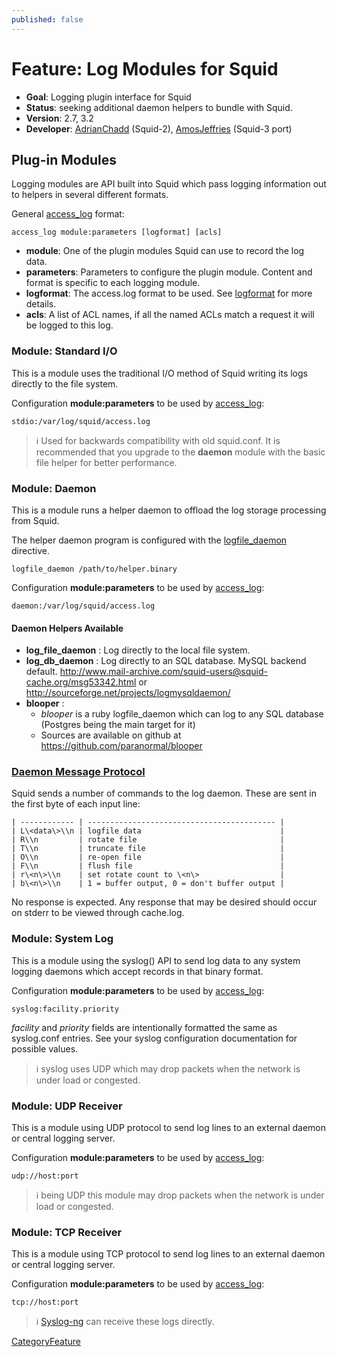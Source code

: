 ```yaml
---
published: false
---
```

# Feature: Log Modules for Squid

- **Goal**: Logging plugin interface for Squid
- **Status**: seeking additional daemon helpers to bundle with Squid.
- **Version**: 2.7, 3.2
- **Developer**: [AdrianChadd](/AdrianChadd) (Squid-2),
    [AmosJeffries](/AmosJeffries) (Squid-3 port)

## Plug-in Modules

Logging modules are API built into Squid which pass logging information
out to helpers in several different formats.

General [access_log](http://www.squid-cache.org/Doc/config/access_log)
format:

    access_log module:parameters [logformat] [acls]

- **module**: One of the plugin modules Squid can use to record the
    log data.
- **parameters**: Parameters to configure the plugin module. Content
    and format is specific to each logging module.
- **logformat**: The access.log format to be used. See
    [logformat](http://www.squid-cache.org/Doc/config/logformat) for
    more details.
- **acls**: A list of ACL names, if all the named ACLs match a request
    it will be logged to this log.

### Module: Standard I/O

This is a module uses the traditional I/O method of Squid writing its
logs directly to the file system.

Configuration **module:parameters** to be used by
[access_log](http://www.squid-cache.org/Doc/config/access_log):

    stdio:/var/log/squid/access.log

> :information_source:
    Used for backwards compatibility with old squid.conf. It is
    recommended that you upgrade to the **daemon** module with the basic
    file helper for better performance.

### Module: Daemon

This is a module runs a helper daemon to offload the log storage
processing from Squid.

The helper daemon program is configured with the
[logfile_daemon](http://www.squid-cache.org/Doc/config/logfile_daemon)
directive.

    logfile_daemon /path/to/helper.binary

Configuration **module:parameters** to be used by
[access_log](http://www.squid-cache.org/Doc/config/access_log):

    daemon:/var/log/squid/access.log

#### Daemon Helpers Available

- **log_file_daemon** : Log directly to the local file system.
- **log_db_daemon** : Log directly to an SQL database. MySQL backend
    default.
    <http://www.mail-archive.com/squid-users@squid-cache.org/msg53342.html>
    or <http://sourceforge.net/projects/logmysqldaemon/>
- **blooper** :    
    - *blooper* is a ruby logfile_daemon which can log to any SQL
        database (Postgres being the main target for it)
    - Sources are available on github at
        <https://github.com/paranormal/blooper>

### [Daemon Message Protocol](/Features/AddonHelpers)

Squid sends a number of commands to the log daemon. These are sent in
the first byte of each input line:

    | ------------ | ------------------------------------------ |
    | L\<data\>\\n | logfile data                               |
    | R\\n         | rotate file                                |
    | T\\n         | truncate file                              |
    | O\\n         | re-open file                               |
    | F\\n         | flush file                                 |
    | r\<n\>\\n    | set rotate count to \<n\>                  |
    | b\<n\>\\n    | 1 = buffer output, 0 = don't buffer output |

No response is expected. Any response that may be desired should occur
on stderr to be viewed through cache.log.

### Module: System Log

This is a module using the syslog() API to send log data to any system
logging daemons which accept records in that binary format.

Configuration **module:parameters** to be used by
[access_log](http://www.squid-cache.org/Doc/config/access_log):

    syslog:facility.priority

*facility* and *priority* fields are intentionally formatted the
    same as syslog.conf entries. See your syslog configuration
    documentation for possible values.

> :information_source:
    syslog uses UDP which may drop packets when the network is under
    load or congested.

### Module: UDP Receiver

This is a module using UDP protocol to send log lines to an external
daemon or central logging server.

Configuration **module:parameters** to be used by
[access_log](http://www.squid-cache.org/Doc/config/access_log):

    udp://host:port

> :information_source:
    being UDP this module may drop packets when the network is under
    load or congested.

### Module: TCP Receiver

This is a module using TCP protocol to send log lines to an external
daemon or central logging server.

Configuration **module:parameters** to be used by
[access_log](http://www.squid-cache.org/Doc/config/access_log):

    tcp://host:port


> :information_source:
    [Syslog-ng](http://www.balabit.com/network-security/syslog-ng) can
    receive these logs directly.

[CategoryFeature](/CategoryFeature)
